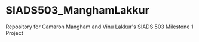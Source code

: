 # SIADS503_ManghamLakkur
Repository for Camaron Mangham and Vinu Lakkur's SIADS 503 Milestone 1 Project
